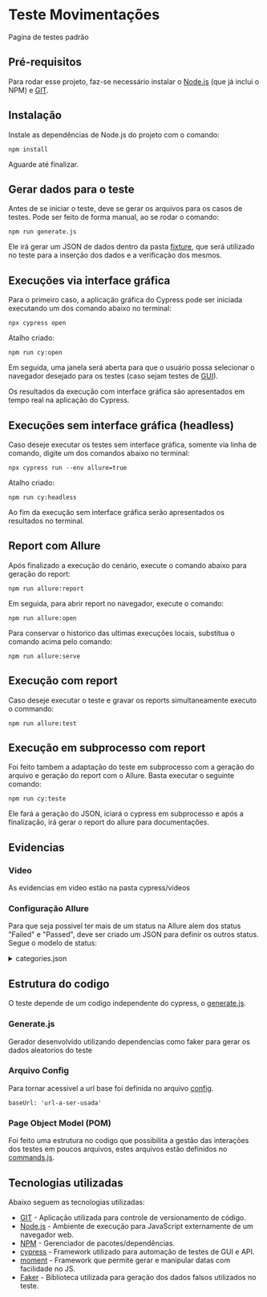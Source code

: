 # Teste Movimentações

Pagina de testes padrão

## Pré-requisitos

Para rodar esse projeto, faz-se necessário instalar o [Node.js](https://nodejs.org/en/download/) (que já inclui o NPM) e [GIT](https://git-scm.com/downloads).



## Instalação

Instale as dependências de Node.js do projeto com o comando:
```
npm install
```

Aguarde até finalizar.

## Gerar dados para o teste

Antes de se iniciar o teste, deve se gerar os arquivos para os casos de testes. Pode ser feito de forma manual, ao se rodar o comando:

```
npm run generate.js
```

Ele irá gerar um JSON de dados dentro da pasta [fixture](./cypress/fixtures/), que será utilizado no teste para a inserção dos dados e a verificação dos mesmos.


## Execuções via interface gráfica

Para o primeiro caso, a aplicação gráfica do Cypress pode ser iniciada executando um dos comando abaixo no terminal:

```
npx cypress open
```
Atalho criado:

```
npm run cy:open
```

Em seguida, uma janela será aberta para que o usuário possa selecionar o navegador desejado para os testes (caso sejam testes de [GUI](https://pt.wikipedia.org/wiki/Interface_gr%C3%A1fica_do_utilizador)). 

Os resultados da execução com interface gráfica são apresentados em tempo real na aplicação do Cypress.

## Execuções sem interface gráfica (headless)

Caso deseje executar os testes sem interface gráfica, somente via linha de comando, digite um dos comandos abaixo no terminal:

```
npx cypress run --env allure=true
```
Atalho criado:

```
npm run cy:headless
```

Ao fim da execução sem interface gráfica serão apresentados os resultados no terminal.

## Report com Allure

Após finalizado a execução do cenário, execute o comando abaixo para geração do report:

```
npm run allure:report
```
Em seguida, para abrir report no navegador, execute o comando:

```
npm run allure:open
```
Para conservar o historico das ultimas execuções locais, substitua o comando acima pelo comando:

```
npm run allure:serve
```

## Execução com report

Caso deseje executar o teste e gravar os reports simultaneamente executo o commando:
```
npm run allure:test
``` 

## Execução em subprocesso com report

Foi feito tambem a adaptação do teste em subprocesso com a geração do arquivo e geração do report com o Allure.
Basta executar o seguinte comando:

```
npm run cy:teste
```

Ele fará a geração do JSON, iciará o cypress em subprocesso e após a finalização, irá gerar o report do allure para documentações.

## Evidencias

### Video
As evidencias em video estão na pasta cypress/videos

### Configuração Allure
Para que seja possivel ter mais de um status na Allure alem dos status "Failed" e "Passed", deve ser criado um JSON para definir os outros status. Segue o modelo de status:

<details><summary>categories.json</summary>

```
[
    {
        "name": "Ignored tests",
        "matchedStatuses": ["skipped"]
    },
    {
        "name": "Infrastructure problems",
        "matchedStatuses": ["broken", "failed"],
        "messageRegex": ".*bye-bye.*"
    },
    {
        "name": "Outdated tests",
        "matchedStatuses": ["broken"],
        "traceRegex": ".*FileNotFoundException.*"
    },
    {
        "name": "Product defects",
        "matchedStatuses": ["failed"]
    },
    {
        "name": "Test defects",
        "matchedStatuses": ["broken"]
    }
]
```

</details>

## Estrutura do codigo

O teste depende de um codigo independente do cypress, o [generate.js](generate.js).
### Generate.js

Gerador desenvolvido utilizando dependencias como faker para gerar os dados aleatorios do teste

### Arquivo Config

Para tornar acessivel a url base foi definida no arquivo [config](Node/cypress.config.js).
```
baseUrl: 'url-a-ser-usada'
```

### Page Object Model (POM)

Foi feito uma estrutura no codigo que possibilita a gestão das interações dos testes em poucos arquivos, estes arquivos estão definidos no [commands.js](Node/cypress/support/commands.js).

## Tecnologias utilizadas

Abaixo seguem as tecnologias utilizadas:

* [GIT](https://git-scm.com/) - Aplicação utilizada para controle de versionamento de código.
* [Node.js](https://nodejs.org/en/) - Ambiente de execução para JavaScript externamente de um navegador web.
* [NPM](https://www.npmjs.com/) - Gerenciador de pacotes/dependências.
* [cypress](https://www.cypress.io/) - Framework utilizado para automação de testes de GUI e API.
* [moment](https://momentjs.com/) - Framework que permite gerar e manipular datas com facilidade no JS.
* [Faker](https://faker.readthedocs.io/en/master/) - Biblioteca utilizada para geração dos dados falsos utilizados no teste.